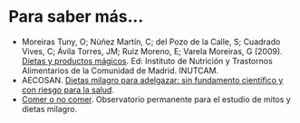 # Para saber más...

*   Moreiras Tuny, O; Núñez Martín, C; del Pozo de la Calle, S; Cuadrado Vives, C; Ávila Torres, JM; Ruiz Moreno, E; Varela Moreiras, G (2009). [Dietas y productos mágicos](http://www.madrid.org/bvirtual/BVCM009823.pdf "Dietas y productos mágicos"). Ed: Instituto de Nutrición y Trastornos Alimentarios de la Comunidad de Madrid. INUTCAM.
*   AECOSAN. [Dietas milagro para adelgazar: sin fundamento científico y con riesgo para la salud](http://www.aecosan.msssi.gob.es/AECOSAN/docs/documentos/tema_interes/dietas_milagro_glosario.pdf "Dietas milagro").
*   [Comer o no comer](http://comeronocomer.es/ "Comer o no comer"). Observatorio permanente para el estudio de mitos y dietas milagro.